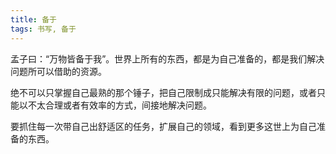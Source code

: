 ```yaml
---
title: 备于
tags: 书写, 备于
---
```


孟子曰：“万物皆备于我”。世界上所有的东西，都是为自己准备的，都是我们解决问题所可以借助的资源。

绝不可以只掌握自己最熟的那个锤子，把自己限制成只能解决有限的问题，或者只能以不太合理或者有效率的方式，间接地解决问题。

要抓住每一次带自己出舒适区的任务，扩展自己的领域，看到更多这世上为自己准备的东西。
